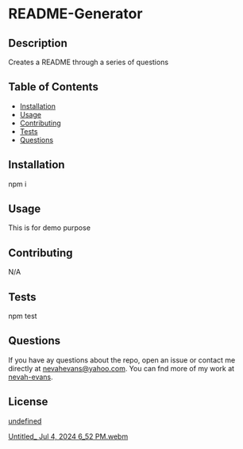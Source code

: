 
# README-Generator

## Description

Creates a README through a series of questions

## Table of Contents

- [Installation](#installation)
- [Usage](#usage)
- [Contributing](#contributing)
- [Tests](#tests)
- [Questions](#questions)

## Installation <a name="installation"></a>

npm i

## Usage <a name="usage"></a>

This is for demo purpose

## Contributing  <a name="contributing"></a>
N/A

## Tests  <a name="tests"></a>
npm test

## Questions <a name="questions"></a>

If you have ay questions about the repo, open an issue or contact me directly at nevahevans@yahoo.com. You can fnd more of my work at <a href='https://github.com/nevah-evans'>nevah-evans</a>.


  ## License
  
  <a href=''>undefined</a> 
   

[Untitled_ Jul 4, 2024 6_52 PM.webm](https://github.com/nevah-evans/readme-generator/assets/165732847/f130ab56-a5c1-42d4-b6c6-74abe13d1305)
